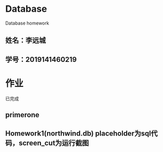 # Database
Database homework
## 姓名：李远城
## 学号：2019141460219

# 作业
已完成
## primerone
## Homework1(northwind.db) placeholder为sql代码，screen_cut为运行截图

